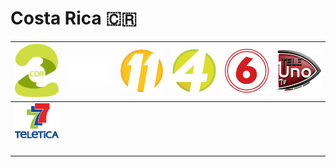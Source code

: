 # Costa Rica 🇨🇷

| ![cdr-2] | ![dreamworks-channel] | ![repretel-11] | ![repretel-4] | ![repretel-6] | ![tele-uno-tv] |
|:---:|:---:|:---:|:---:|:---:|:---:|
| ![teletica-7] | ![space] | ![space] | ![space] | ![space] | ![space] |
| ![space] | ![space] | ![space] | ![space] | ![space] | ![space] |


[cdr-2]:cdr-2-cr.png
[dreamworks-channel]:dreamworks-channel-cr.png
[repretel-11]:repretel-11-cr.png
[repretel-4]:repretel-4-cr.png
[repretel-6]:repretel-6-cr.png
[tele-uno-tv]:tele-uno-tv-cr.png
[teletica-7]:teletica-7-cr.png

[space]:../../misc/space-1500.png "Space"

